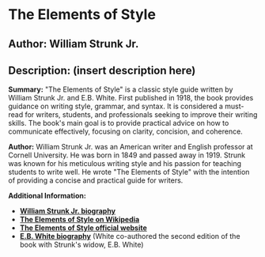 # The Elements of Style
## Author: William Strunk Jr.
## Description: (insert description here)
**Summary:**
"The Elements of Style" is a classic style guide written by William Strunk Jr. and E.B. White. First published in 1918, the book provides guidance on writing style, grammar, and syntax. It is considered a must-read for writers, students, and professionals seeking to improve their writing skills. The book's main goal is to provide practical advice on how to communicate effectively, focusing on clarity, concision, and coherence.

**Author:**
William Strunk Jr. was an American writer and English professor at Cornell University. He was born in 1849 and passed away in 1919. Strunk was known for his meticulous writing style and his passion for teaching students to write well. He wrote "The Elements of Style" with the intention of providing a concise and practical guide for writers.

**Additional Information:**

* [**William Strunk Jr. biography**](https://en.wikipedia.org/wiki/William_Strunk_Jr.)
* [**The Elements of Style on Wikipedia**](https://en.wikipedia.org/wiki/The_Elements_of_Style)
* [**The Elements of Style official website**](https://www.elementsofstyle.com/)
* [**E.B. White biography**](https://en.wikipedia.org/wiki/E._B._White) (White co-authored the second edition of the book with Strunk's widow, E.B. White)